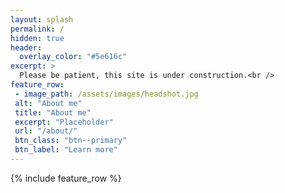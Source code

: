 ```yaml
---
layout: splash
permalink: /
hidden: true
header:
  overlay_color: "#5e616c"
excerpt: >
  Please be patient, this site is under construction.<br />
feature_row:
 - image_path: /assets/images/headshot.jpg
 alt: "About me"
 title: "About me"
 excerpt: "Placeholder"
 url: "/about/"
 btn_class: "btn--primary"
 btn_label: "Learn more"
---
```


{% include feature_row %}